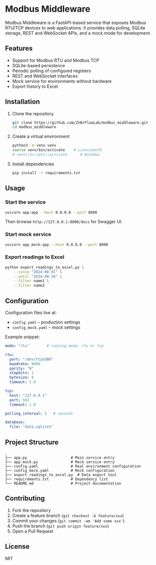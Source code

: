 # Modbus Middleware

Modbus Middleware is a FastAPI-based service that exposes Modbus RTU/TCP devices to web applications. It provides data polling, SQLite storage, REST and WebSocket APIs, and a mock mode for development.

## Features
- Support for Modbus RTU and Modbus TCP
- SQLite-based persistence
- Periodic polling of configured registers
- REST and WebSocket interfaces
- Mock service for environments without hardware
- Export history to Excel

## Installation
1. Clone the repository
   ```bash
   git clone https://github.com/ZnBrFlowLab/modbus_middleware.git
   cd modbus_middleware
   ```
2. Create a virtual environment
   ```bash
   python3 -m venv venv
   source venv/bin/activate    # Linux/macOS
   # venv\\Scripts\\activate      # Windows
   ```
3. Install dependencies
   ```bash
   pip install -r requirements.txt
   ```

## Usage

### Start the service
```bash
uvicorn app:app --host 0.0.0.0 --port 8000
```
Then browse `http://127.0.0.1:8000/docs` for Swagger UI.

### Start mock service
```bash
uvicorn app_mock:app --host 0.0.0.0 --port 8000
```

### Export readings to Excel
```bash
python export_readings_to_excel.py \
    --since "2024-08-01" \
    --until "2024-08-10" \
    --filter name1 \
    --filter name2
```

## Configuration
Configuration files live at:
- `config.yaml` – production settings
- `config_mock.yaml` – mock settings

Example snippet:
```yaml
mode: "rtu"        # running mode: rtu or tcp

rtu:
  port: "/dev/ttyUSB0"
  baudrate: 9600
  parity: "N"
  stopbits: 1
  bytesize: 8
  timeout: 1.0

tcp:
  host: "127.0.0.1"
  port: 502
  timeout: 1.0

polling_interval: 5   # seconds

database:
  file: "data.sqlite3"
```

## Project Structure
```
.
├── app.py                    # Main service entry
├── app_mock.py               # Mock service entry
├── config.yaml               # Real environment configuration
├── config_mock.yaml          # Mock configuration
├── export_readings_to_excel.py  # Data export tool
├── requirements.txt          # Dependency list
└── README.md                 # Project documentation
```

## Contributing
1. Fork the repository
2. Create a feature branch (`git checkout -b feature/xxx`)
3. Commit your changes (`git commit -am 'Add some xxx'`)
4. Push the branch (`git push origin feature/xxx`)
5. Open a Pull Request

## License
MIT

